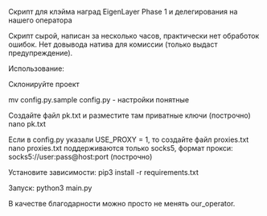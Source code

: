 Скрипт для клэйма наград EigenLayer Phase 1 и делегирования на нашего оператора

Скрипт сырой, написан за несколько часов, практически нет обработок ошибок. Нет довывода натива для комиссии (только выдаст предупреждение).

Использование:

Склонируйте проект

mv config.py.sample config.py - настройки понятные

Создайте файл pk.txt и разместите там приватные ключи (построчно)
nano pk.txt

Если в config.py указали USE_PROXY = 1, то создайте файл proxies.txt
nano proxies.txt
поддерживаются только socks5, формат прокси:
socks5://user:pass@host:port (построчно)

Установите зависимости:
pip3 install -r requirements.txt

Запуск:
python3 main.py

В качестве благодарности можно просто не менять our_operator.
